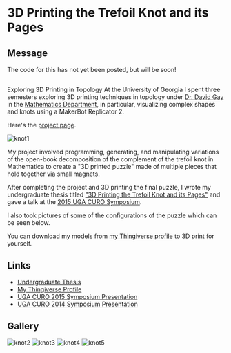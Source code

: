 # 3D Printing the Trefoil Knot and its Pages

## Message
The code for this has not yet been posted, but will be soon!


## 
Exploring 3D Printing in Topology
At the University of Georgia I spent three semesters exploring 3D printing techniques in topology under [Dr. David Gay][dg] in the [Mathematics Department][ugamath], in particular, visualizing complex shapes and knots using a MakerBot Replicator 2. 

Here's the [project page][project].

![knot1](http://fredhohman.com/images/projects/trefoil/undergraduate-research.jpg)

My project involved programming, generating, and manipulating variations of the open-book decomposition of the complement of the trefoil knot in Mathematica to create a "3D printed puzzle" made of multiple pieces that hold together via small magnets. 

After completing the project and 3D printing the final puzzle, I wrote my undergraduate thesis titled ["3D Printing the Trefoil Knot and its Pages"][thesis] and gave a talk at the [2015 UGA CURO Symposium][curo2015].

I also took pictures of some of the configurations of the puzzle which can be seen below.

You can download my models from [my Thingiverse profile][thingiverse] to 3D print for yourself.

## Links
* [Undergraduate Thesis][thesis]
* [My Thingiverse Profile][thingiverse]
* [UGA CURO 2015 Symposium Presentation][curo2015]
* [UGA CURO 2014 Symposium Presentation][curo2014]

## Gallery 
![knot2](http://fredhohman.com/images/projects/trefoil/trefoil_puzzle1.jpg)
![knot3](http://fredhohman.com/images/projects/trefoil/trefoil_puzzle6.jpg)
![knot4](http://fredhohman.com/images/projects/trefoil/trefoil_puzzle7.jpg)
![knot5](http://fredhohman.com/images/projects/trefoil/trefoil_puzzle5.jpg)

[dg]: http://euclidlab.org/david-gay/ "Dr. David Gay."
[ugamath]: http://www.math.uga.edu "UGA Mathematics."
[thingiverse]: http://www.thingiverse.com/fredhohman/overview "My Thingiverse Profile."
[project]: http://fredhohman.com/projects/3d-printing-the-trefoil-knot-and-its-pages/
[thesis]: http://fredhohman.com/assets/thesis.pdf
[curo2014]: http://fredhohman.com/assets/curo_symposium_2014.pdf
[curo2015]: http://fredhohman.com/assets/curo_symposium_2015.pdf